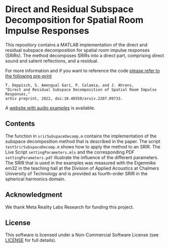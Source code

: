 # Direct and Residual Subspace Decomposition for Spatial Room Impulse Responses

This repository contains a MATLAB implementation of the direct and residual subspace decomposition for spatial room impulse responses (SRIRs). The method decomposes SRIRs into a direct part, comprising direct sound and salient reflections, and a residual.

For more information and if you want to reference the code [please refer to the following pre-print](https://arxiv.org/abs/2207.09733)
   
   ```
   T. Deppisch, S. Amengual Garí, P. Calamia, and J. Ahrens, 
   "Direct and Residual Subspace Decomposition of Spatial Room Impulse Responses," 
   arXiv preprint, 2022, doi:10.48550/arxiv.2207.09733.
   ```
   
A [website with audio examples](http://www.ta.chalmers.se/srir-subspace-decomposition/) is available.   
   
## Contents
The function in `srirSubspaceDecomp.m` contains the implementation of the subspace decomposition method that is described in the paper. The script `testSrirSubspaceDecomp.m` shows how to apply the method to an SRIR. The Live Script `settingParameters.mlx` and the corresponding PDF `settingParameters.pdf` illustrate the influence of the different parameters. The SRIR that is used in the examples was measured with the Eigenmike em32 in the teaching hall at the Division of Applied Acoustics at Chalmers University of Technology and is provided as fourth-order SRIR in the spherical harmonics domain.

## Acknowledgment
We thank Meta Reality Labs Research for funding this project.

## License
This software is licensed under a Non-Commercial Software License (see [LICENSE](https://github.com/thomasdeppisch/SRIR-Subspace-Decomposition/blob/master/LICENSE) for full details).
